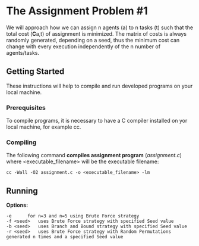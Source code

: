 # The Assignment Problem #1

We will approach how we can assign n agents (a) to n tasks (t) such that the total cost (**C**a,t) of assignment is minimized. The matrix of costs is always randomly generated, depending on a seed, thus the minimum cost can change with every execution independently of the n number of agents/tasks.

##  Getting Started
These instructions will help to compile and run developed programs on your local machine.

### Prerequisites
To compile programs, it is necessary to have a C compiler installed on yor local machine, for example cc. 

### Compiling
The following command **compiles assignment program** (*assignment.c*) where <executable_filename>  will be the executable filename: 

```
cc -Wall -O2 assignment.c -o <executable_filename> -lm
```

## Running

**Options:**
```
-e		for n=3 and n=5 using Brute Force strategy
-f <seed>	uses Brute Force strategy with specified Seed value
-b <seed>	uses Branch and Bound strategy with specified Seed value
-r <seed>	uses Brute Force strategy with Random Permutations generated n times and a specified Seed value	
```



